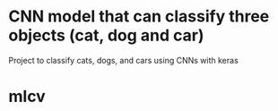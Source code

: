 # CNN model that can classify three objects (cat, dog and car)
Project to classify cats, dogs, and cars using CNNs with keras
# mlcv
